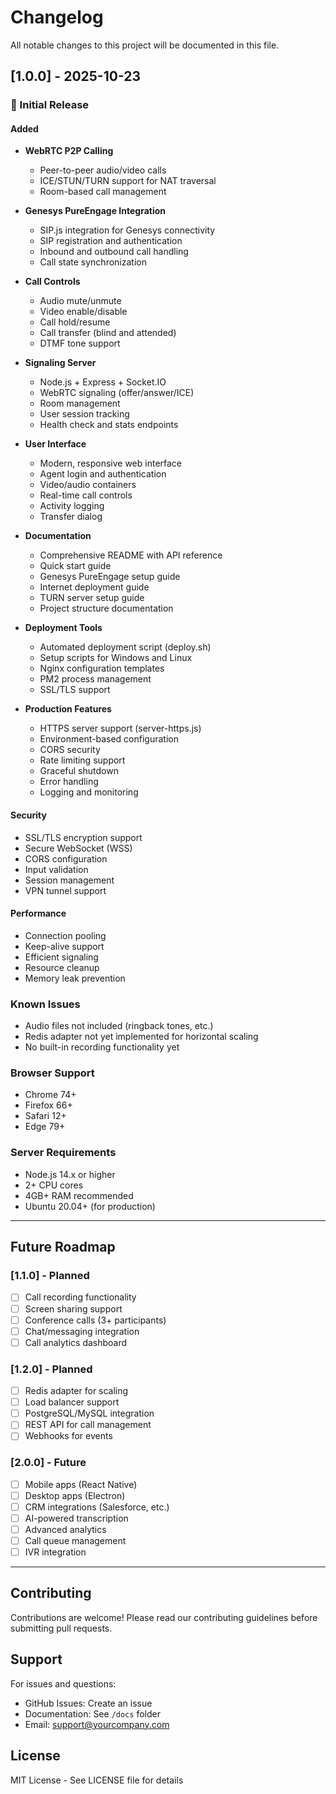 # Changelog

All notable changes to this project will be documented in this file.

## [1.0.0] - 2025-10-23

### 🎉 Initial Release

#### Added
- **WebRTC P2P Calling**
  - Peer-to-peer audio/video calls
  - ICE/STUN/TURN support for NAT traversal
  - Room-based call management
  
- **Genesys PureEngage Integration**
  - SIP.js integration for Genesys connectivity
  - SIP registration and authentication
  - Inbound and outbound call handling
  - Call state synchronization
  
- **Call Controls**
  - Audio mute/unmute
  - Video enable/disable
  - Call hold/resume
  - Call transfer (blind and attended)
  - DTMF tone support
  
- **Signaling Server**
  - Node.js + Express + Socket.IO
  - WebRTC signaling (offer/answer/ICE)
  - Room management
  - User session tracking
  - Health check and stats endpoints
  
- **User Interface**
  - Modern, responsive web interface
  - Agent login and authentication
  - Video/audio containers
  - Real-time call controls
  - Activity logging
  - Transfer dialog
  
- **Documentation**
  - Comprehensive README with API reference
  - Quick start guide
  - Genesys PureEngage setup guide
  - Internet deployment guide
  - TURN server setup guide
  - Project structure documentation
  
- **Deployment Tools**
  - Automated deployment script (deploy.sh)
  - Setup scripts for Windows and Linux
  - Nginx configuration templates
  - PM2 process management
  - SSL/TLS support
  
- **Production Features**
  - HTTPS server support (server-https.js)
  - Environment-based configuration
  - CORS security
  - Rate limiting support
  - Graceful shutdown
  - Error handling
  - Logging and monitoring
  
#### Security
- SSL/TLS encryption support
- Secure WebSocket (WSS)
- CORS configuration
- Input validation
- Session management
- VPN tunnel support

#### Performance
- Connection pooling
- Keep-alive support
- Efficient signaling
- Resource cleanup
- Memory leak prevention

### Known Issues
- Audio files not included (ringback tones, etc.)
- Redis adapter not yet implemented for horizontal scaling
- No built-in recording functionality yet

### Browser Support
- Chrome 74+
- Firefox 66+
- Safari 12+
- Edge 79+

### Server Requirements
- Node.js 14.x or higher
- 2+ CPU cores
- 4GB+ RAM recommended
- Ubuntu 20.04+ (for production)

---

## Future Roadmap

### [1.1.0] - Planned
- [ ] Call recording functionality
- [ ] Screen sharing support
- [ ] Conference calls (3+ participants)
- [ ] Chat/messaging integration
- [ ] Call analytics dashboard

### [1.2.0] - Planned
- [ ] Redis adapter for scaling
- [ ] Load balancer support
- [ ] PostgreSQL/MySQL integration
- [ ] REST API for call management
- [ ] Webhooks for events

### [2.0.0] - Future
- [ ] Mobile apps (React Native)
- [ ] Desktop apps (Electron)
- [ ] CRM integrations (Salesforce, etc.)
- [ ] AI-powered transcription
- [ ] Advanced analytics
- [ ] Call queue management
- [ ] IVR integration

---

## Contributing

Contributions are welcome! Please read our contributing guidelines before submitting pull requests.

## Support

For issues and questions:
- GitHub Issues: Create an issue
- Documentation: See `/docs` folder
- Email: support@yourcompany.com

## License

MIT License - See LICENSE file for details

